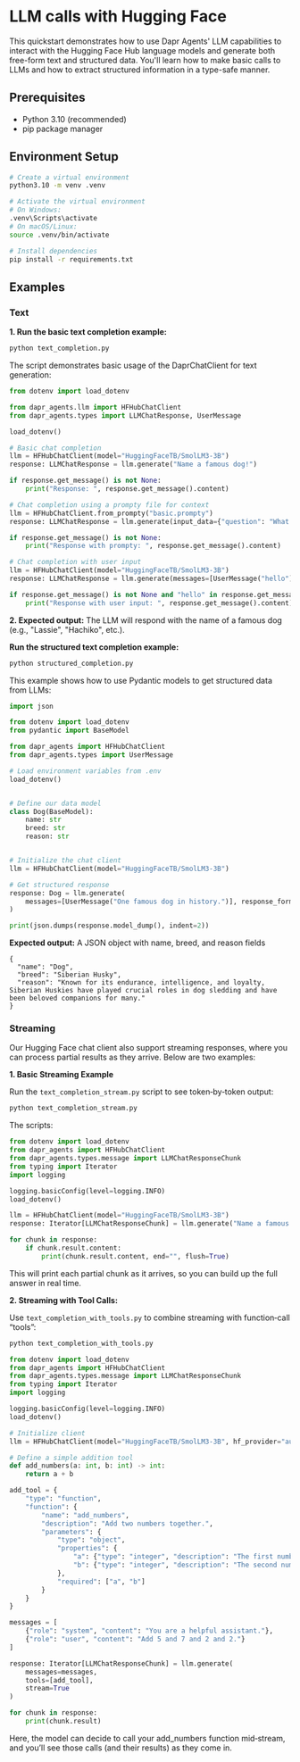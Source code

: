 # LLM calls with Hugging Face

This quickstart demonstrates how to use Dapr Agents' LLM capabilities to interact with the Hugging Face Hub language models and generate both free-form text and structured data. You'll learn how to make basic calls to LLMs and how to extract structured information in a type-safe manner.

## Prerequisites

- Python 3.10 (recommended)
- pip package manager

## Environment Setup

```bash
# Create a virtual environment
python3.10 -m venv .venv

# Activate the virtual environment 
# On Windows:
.venv\Scripts\activate
# On macOS/Linux:
source .venv/bin/activate

# Install dependencies
pip install -r requirements.txt
```

## Examples

### Text

**1. Run the basic text completion example:**

<!-- STEP
name: Run text completion example
expected_stdout_lines:
  - "Response:"
  - "Response with prompty:"
  - "Response with user input:"
timeout_seconds: 30
output_match_mode: substring
-->
```bash
python text_completion.py
```
<!-- END_STEP -->

The script demonstrates basic usage of the DaprChatClient for text generation:

```python
from dotenv import load_dotenv

from dapr_agents.llm import HFHubChatClient
from dapr_agents.types import LLMChatResponse, UserMessage

load_dotenv()

# Basic chat completion
llm = HFHubChatClient(model="HuggingFaceTB/SmolLM3-3B")
response: LLMChatResponse = llm.generate("Name a famous dog!")

if response.get_message() is not None:
    print("Response: ", response.get_message().content)

# Chat completion using a prompty file for context
llm = HFHubChatClient.from_prompty("basic.prompty")
response: LLMChatResponse = llm.generate(input_data={"question": "What is your name?"})

if response.get_message() is not None:
    print("Response with prompty: ", response.get_message().content)

# Chat completion with user input
llm = HFHubChatClient(model="HuggingFaceTB/SmolLM3-3B")
response: LLMChatResponse = llm.generate(messages=[UserMessage("hello")])

if response.get_message() is not None and "hello" in response.get_message().content.lower():
    print("Response with user input: ", response.get_message().content)
```

**2. Expected output:** The LLM will respond with the name of a famous dog (e.g., "Lassie", "Hachiko", etc.).

**Run the structured text completion example:**

<!-- STEP
name: Run text completion example
expected_stdout_lines:
  - '"name":'
  - '"breed":'
  - '"reason":'
timeout_seconds: 30
output_match_mode: substring
-->
```bash
python structured_completion.py
```
<!-- END_STEP -->

This example shows how to use Pydantic models to get structured data from LLMs:

```python
import json

from dotenv import load_dotenv
from pydantic import BaseModel

from dapr_agents import HFHubChatClient
from dapr_agents.types import UserMessage

# Load environment variables from .env
load_dotenv()


# Define our data model
class Dog(BaseModel):
    name: str
    breed: str
    reason: str


# Initialize the chat client
llm = HFHubChatClient(model="HuggingFaceTB/SmolLM3-3B")

# Get structured response
response: Dog = llm.generate(
    messages=[UserMessage("One famous dog in history.")], response_format=Dog
)

print(json.dumps(response.model_dump(), indent=2))
```

**Expected output:** A JSON object with name, breed, and reason fields

```
{
  "name": "Dog",
  "breed": "Siberian Husky",
  "reason": "Known for its endurance, intelligence, and loyalty, Siberian Huskies have played crucial roles in dog sledding and have been beloved companions for many."
}
```

### Streaming

Our Hugging Face chat client also support streaming responses, where you can process partial results as they arrive. Below are two examples:

**1. Basic Streaming Example**

Run the `text_completion_stream.py` script to see token‐by‐token output:

```bash
python text_completion_stream.py
```

The scripts:

```python
from dotenv import load_dotenv
from dapr_agents import HFHubChatClient
from dapr_agents.types.message import LLMChatResponseChunk
from typing import Iterator
import logging

logging.basicConfig(level=logging.INFO)
load_dotenv()

llm = HFHubChatClient(model="HuggingFaceTB/SmolLM3-3B")
response: Iterator[LLMChatResponseChunk] = llm.generate("Name a famous dog!", stream=True)

for chunk in response:
    if chunk.result.content:
        print(chunk.result.content, end="", flush=True)
```

This will print each partial chunk as it arrives, so you can build up the full answer in real time.

**2. Streaming with Tool Calls:**

Use `text_completion_with_tools.py` to combine streaming with function‐call “tools”:

```bash
python text_completion_with_tools.py
```

```python
from dotenv import load_dotenv
from dapr_agents import HFHubChatClient
from dapr_agents.types.message import LLMChatResponseChunk
from typing import Iterator
import logging

logging.basicConfig(level=logging.INFO)
load_dotenv()

# Initialize client
llm = HFHubChatClient(model="HuggingFaceTB/SmolLM3-3B", hf_provider="auto")

# Define a simple addition tool
def add_numbers(a: int, b: int) -> int:
    return a + b

add_tool = {
    "type": "function",
    "function": {
        "name": "add_numbers",
        "description": "Add two numbers together.",
        "parameters": {
            "type": "object",
            "properties": {
                "a": {"type": "integer", "description": "The first number."},
                "b": {"type": "integer", "description": "The second number."}
            },
            "required": ["a", "b"]
        }
    }
}

messages = [
    {"role": "system", "content": "You are a helpful assistant."},
    {"role": "user", "content": "Add 5 and 7 and 2 and 2."}
]

response: Iterator[LLMChatResponseChunk] = llm.generate(
    messages=messages,
    tools=[add_tool],
    stream=True
)

for chunk in response:
    print(chunk.result)
```

Here, the model can decide to call your add_numbers function mid‐stream, and you’ll see those calls (and their results) as they come in.